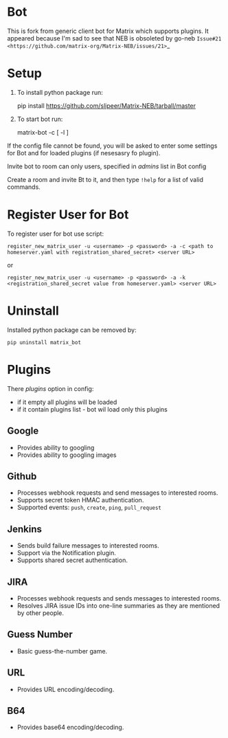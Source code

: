 Bot
===

This is fork from generic client bot for Matrix which supports plugins.
It appeared because I'm sad to see that NEB is obsoleted by go-neb `Issue#21 <https://github.com/matrix-org/Matrix-NEB/issues/21>`_

Setup
=====

1. To install python package run:

    pip install https://github.com/slipeer/Matrix-NEB/tarball/master

2. To start bot run:

    matrix-bot -c <config location> [ -l <log location> ]

If the config file cannot be found, you will be asked to enter some settings for Bot and for loaded plugins (if nesesasry fo plugin).

Invite bot to room can only users, specified in *admins* list in Bot config

Create a room and invite Bt to it, and then type ``!help`` for a list of valid commands.

Register User for Bot
=====================

To register user for bot use script:

    register_new_matrix_user -u <username> -p <password> -a -c <path to homeserver.yaml with registration_shared_secret> <server URL>

or

    register_new_matrix_user -u <username> -p <password> -a -k <registration_shared_secret value from homeserver.yaml> <server URL>


Uninstall
=========

Installed python package can be removed by:

    pip uninstall matrix_bot



Plugins
=======

There *plugins* option in config:

 - if it empty all plugins will be loaded
 - if it contain plugins list - bot wil load only this plugins

Google
------

 - Provides ability to googling 
 - Provides ability to googling images

Github
------

 - Processes webhook requests and send messages to interested rooms.
 - Supports secret token HMAC authentication.
 - Supported events: ``push``, ``create``, ``ping``, ``pull_request``

Jenkins
-------

 - Sends build failure messages to interested rooms.
 - Support via the Notification plugin.
 - Supports shared secret authentication.

JIRA
----

 - Processes webhook requests and sends messages to interested rooms.
 - Resolves JIRA issue IDs into one-line summaries as they are mentioned by other people.


Guess Number
------------

 - Basic guess-the-number game.

URL
---

 - Provides URL encoding/decoding.

B64
---
 - Provides base64 encoding/decoding.
